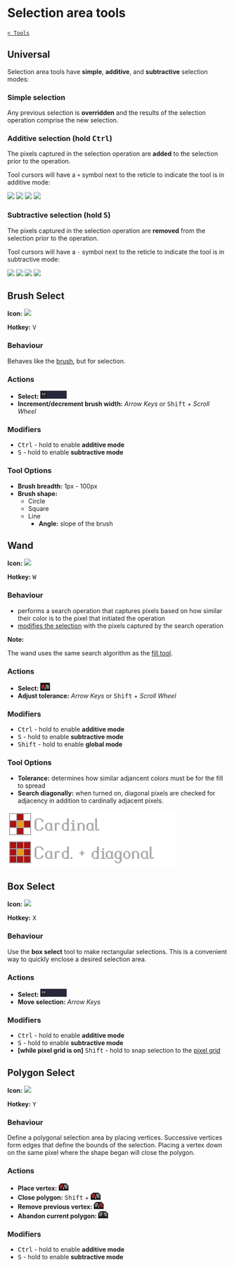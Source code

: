 # Selection area tools

[`< Tools`](./tools.md)

## Universal

Selection area tools have **simple**, **additive**, and **subtractive** selection modes:

### Simple selection

Any previous selection is **overridden** and the results of the selection operation comprise the new selection.

### Additive selection (hold <kbd>Ctrl</kbd>)

The pixels captured in the selection operation are **added** to the selection prior to the operation.

Tool cursors will have a `+` symbol next to the reticle to indicate the tool is in additive mode:

![](https://raw.githubusercontent.com/jbunke/stipple-effect/master/res/cursors/reticle_additive.png) 
![](https://raw.githubusercontent.com/jbunke/stipple-effect/master/res/cursors/wand_additive.png) 
![](https://raw.githubusercontent.com/jbunke/stipple-effect/master/res/cursors/box_select_additive.png) 
![](https://raw.githubusercontent.com/jbunke/stipple-effect/master/res/cursors/polygon_select_additive.png)

### Subtractive selection (hold <kbd>S</kbd>)

The pixels captured in the selection operation are **removed** from the selection prior to the operation.

Tool cursors will have a `-` symbol next to the reticle to indicate the tool is in subtractive mode:

![](https://raw.githubusercontent.com/jbunke/stipple-effect/master/res/cursors/reticle_subtractive.png) 
![](https://raw.githubusercontent.com/jbunke/stipple-effect/master/res/cursors/wand_subtractive.png) 
![](https://raw.githubusercontent.com/jbunke/stipple-effect/master/res/cursors/box_select_subtractive.png) 
![](https://raw.githubusercontent.com/jbunke/stipple-effect/master/res/cursors/polygon_select_subtractive.png)

## Brush Select

**Icon:** ![](https://raw.githubusercontent.com/jbunke/stipple-effect/master/res/icons/brush_select.png)

**Hotkey:** <kbd>V</kbd>

### Behaviour

Behaves like the [brush](./brush.md), but for selection.

### Actions

* **Select:** ![Click & Drag](./assets/ui/click-drag.gif "Click & Drag")
* **Increment/decrement brush width:** *Arrow Keys* or <kbd>Shift</kbd> + *Scroll Wheel*

### Modifiers

* <kbd>Ctrl</kbd> - hold to enable **additive mode**
* <kbd>S</kbd> - hold to enable **subtractive mode**

### Tool Options

* **Brush breadth:** 1px - 100px
* **Brush shape:**
  * Circle
  * Square
  * Line
    * **Angle:** slope of the brush

## Wand

**Icon:** ![](https://raw.githubusercontent.com/jbunke/stipple-effect/master/res/icons/wand.png)

**Hotkey:** <kbd>W</kbd>

### Behaviour

* performs a search operation that captures pixels based on how similar their color is to the pixel that initiated the operation
* [modifies the selection](#universal) with the pixels captured by the search operation

**Note:**

The wand uses the same search algorithm as the [fill tool](./fill-tool.md).

### Actions

* **Select:** ![Click](./assets/ui/click.gif "Click (left or right)")
* **Adjust tolerance:** *Arrow Keys* or <kbd>Shift</kbd> + *Scroll Wheel*

### Modifiers

* <kbd>Ctrl</kbd> - hold to enable **additive mode**
* <kbd>S</kbd> - hold to enable **subtractive mode**
* <kbd>Shift</kbd> - hold to enable **global mode**

### Tool Options

* **Tolerance:** determines how similar adjancent colors must be for the fill to spread
* **Search diagonally:** when turned on, diagonal pixels are checked for adjacency in addition to cardinally adjacent pixels.

![Adjacency diagram](./assets/theory/adjacency.png)

## Box Select

**Icon:** ![](https://raw.githubusercontent.com/jbunke/stipple-effect/master/res/icons/box_select.png)

**Hotkey:** <kbd>X</kbd>

### Behaviour

Use the **box select** tool to make rectangular selections. This is a convenient way to quickly enclose a desired selection area.

### Actions

* **Select:** ![Click & Drag](./assets/ui/click-drag.gif "Click & Drag")
* **Move selection:** *Arrow Keys*

### Modifiers

* <kbd>Ctrl</kbd> - hold to enable **additive mode**
* <kbd>S</kbd> - hold to enable **subtractive mode**
* **[while pixel grid is on]** <kbd>Shift</kbd> - hold to snap selection to the [pixel grid](./pixel-grid.md)

## Polygon Select

**Icon:** ![](https://raw.githubusercontent.com/jbunke/stipple-effect/master/res/icons/polygon_select.png)

**Hotkey:** <kbd>Y</kbd>

### Behaviour

Define a polygonal selection area by placing vertices. Successive vertices form edges that define the bounds of the selection. Placing a vertex down on the same pixel where the shape began will close the polygon.

### Actions

* **Place vertex:** ![Left-Click](./assets/ui/left-click.png "Left-Click")
* **Close polygon:** <kbd>Shift</kbd> + ![Left-Click](./assets/ui/left-click.png "Left-Click")
* **Remove previous vertex:** ![Right-Click](./assets/ui/right-click.png "Right-Click")
* **Abandon current polygon:** ![Middle-Click](./assets/ui/middle-click.png "Middle-Click")

### Modifiers

* <kbd>Ctrl</kbd> - hold to enable **additive mode**
* <kbd>S</kbd> - hold to enable **subtractive mode**
